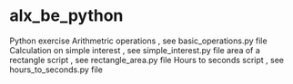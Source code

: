 # alx_be_python
Python exercise
Arithmetric operations , see basic_operations.py file
Calculation on simple interest , see simple_interest.py file
area of a rectangle script , see rectangle_area.py file
Hours to seconds script , see hours_to_seconds.py file